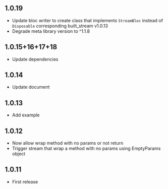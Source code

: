 ## 1.0.19

* Update bloc writer to create class that implements `StreamBloc` instead of `Disposable` 
corresponding built_stream v1.0.13
* Degrade meta library version to ^1.1.8

## 1.0.15+16+17+18

* Update dependencies
  
## 1.0.14

* Update document
  
## 1.0.13

* Add example
  
## 1.0.12

* Now allow wrap method with no params or not return
* Trigger stream that wrap a method with no params using EmptyParams object

## 1.0.11

* First release